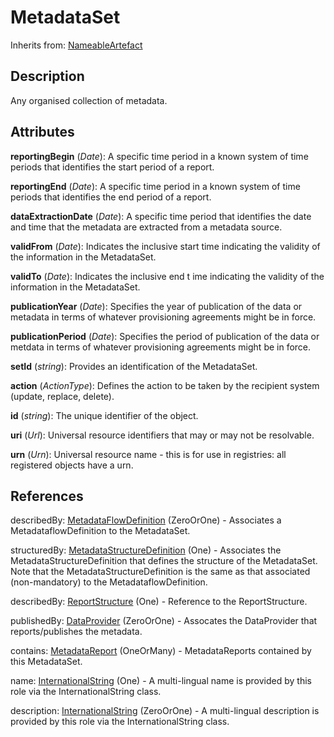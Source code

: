 
# MetadataSet

Inherits from: [NameableArtefact](../Base/NameableArtefact.md)



## Description

Any organised collection of metadata.


## Attributes

**reportingBegin** (*Date*): A specific time period in a known system of time periods that identifies the start period of a report.

**reportingEnd** (*Date*): A specific time period in a known system of time periods that identifies the end period of a report.

**dataExtractionDate** (*Date*): A specific time period that identifies the date and time that the metadata are extracted from a metadata source.

**validFrom** (*Date*): Indicates the inclusive start time indicating the validity of the information in the MetadataSet.

**validTo** (*Date*): Indicates the inclusive end t ime indicating the validity of the information in the MetadataSet.

**publicationYear** (*Date*): Specifies the year of publication of the data or metadata in terms of whatever provisioning agreements might be in force.

**publicationPeriod** (*Date*): Specifies the period of publication of the data or metdata in terms of whatever provisioning agreements might be in force.

**setId** (*string*): Provides an identification of the MetadataSet.

**action** (*ActionType*): Defines the action to be taken by the recipient system (update, replace, delete).

**id** (*string*): The unique identifier of the object.

**uri** (*Url*): Universal resource identifiers that may or may not be resolvable.

**urn** (*Urn*): Universal resource name - this is for use in registries: all registered objects have a urn.



## References

describedBy: [MetadataFlowDefinition](MetadataFlowDefinition.md) (ZeroOrOne) - Associates a MetadataflowDefinition to the MetadataSet.

structuredBy: [MetadataStructureDefinition](MetadataStructureDefinition.md) (One) - Associates the MetadataStructureDefinition that defines the structure of the MetadataSet. Note that the MetadataStructureDefinition is the same as that associated (non-mandatory) to the MetadataflowDefinition.

describedBy: [ReportStructure](ReportStructure.md) (One) - Reference to the ReportStructure.

publishedBy: [DataProvider](../OrganisationSchemes/DataProvider.md) (ZeroOrOne) - Assocates the DataProvider that reports/publishes the metadata.

contains: [MetadataReport](MetadataReport.md) (OneOrMany) - MetadataReports contained by this MetadataSet.

name: [InternationalString](../Base/InternationalString.md) (One) - A multi-lingual name is provided by this role via the InternationalString class.

description: [InternationalString](../Base/InternationalString.md) (ZeroOrOne) - A multi-lingual description is provided by this role via the InternationalString class.




